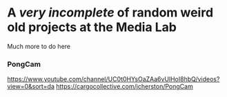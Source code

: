 # A _very incomplete_ of random weird old projects at the Media Lab

Much more to do here




### PongCam

https://www.youtube.com/channel/UC0t0HYsOaZAa6vUlHoI8hbQ/videos?view=0&sort=da
https://cargocollective.com/jcherston/PongCam

